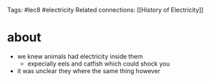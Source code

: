Tags: #lec8 #electricity 
Related connections: [[History of Electricity]]

# about
- we knew animals had electricity inside them
	- expecially eels and catfish which could shock you
- it was unclear they where the same thing however